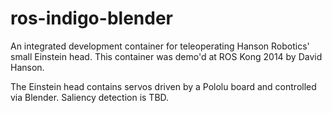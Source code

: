 ros-indigo-blender
==================

An integrated development container for teleoperating Hanson Robotics' small 
Einstein head. This container was demo'd at ROS Kong 2014 by David Hanson.

The Einstein head contains servos driven by a Pololu board and controlled
via Blender. Saliency detection is TBD.

